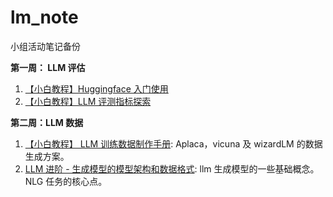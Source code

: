 # lm_note
小组活动笔记备份

**第一周： LLM 评估**
1. [【小白教程】Huggingface 入门使用](./notes/hf_basic.md)
2. [【小白教程】LLM 评测指标探索](./notes/hf_leaderboard.md)

**第二周：LLM 数据**

1. [【小白教程】 LLM 训练数据制作手册](./notes/lm_data.md): Aplaca，vicuna 及 wizardLM 的数据生成方案。
2. [LLM 进阶 - 生成模型的模型架构和数据格式](./notes/lm_data2.md): llm 生成模型的一些基础概念。NLG 任务的核心点。 
